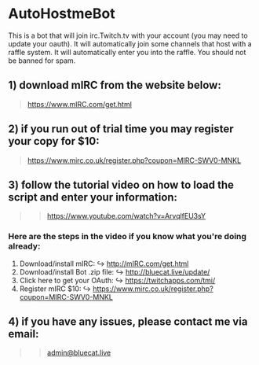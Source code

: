 # AutoHostmeBot
This is a bot that will join irc.Twitch.tv with your account (you may need to update your oauth). It will automatically join some channels that host with a raffle system. It will automatically enter you into the raffle. You should not be banned for spam.

## 1) download mIRC from the website below:
> https://www.mIRC.com/get.html

## 2) if you run out of trial time you may register your copy for $10:
> https://www.mirc.co.uk/register.php?coupon=MIRC-SWV0-MNKL

## 3) follow the tutorial video on how to load the script and enter your information:
>> https://www.youtube.com/watch?v=ArvqlfEU3sY

### Here are the steps in the video if you know what you're doing already:
1) Download/install mIRC:
   ↪︎    http://mIRC.com/get.html
2) Download/install Bot .zip file:
   ↪︎    http://bluecat.live/update/
3) Click here to get your OAuth:
   ↪︎    https://twitchapps.com/tmi/
4) Register mIRC $10:
   ↪︎    https://www.mirc.co.uk/register.php?coupon=MIRC-SWV0-MNKL

## 4) if you have any issues, please contact me via email:
>> admin@bluecat.live
